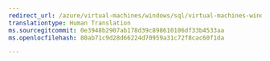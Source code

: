 ```yaml
---
redirect_url: /azure/virtual-machines/windows/sql/virtual-machines-windows-migrate-sql
translationtype: Human Translation
ms.sourcegitcommit: 0e3948b2907ab178d39c898610106df33b4533aa
ms.openlocfilehash: 80ab71c9d28d66224d70959a31c72f8cac60f1da

---
```



<!--HONumber=Feb17_HO3-->


